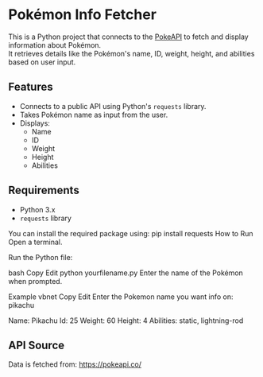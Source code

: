 # Pokémon Info Fetcher

This is a Python project that connects to the [PokeAPI](https://pokeapi.co/) to fetch and display information about Pokémon.  
It retrieves details like the Pokémon's name, ID, weight, height, and abilities based on user input.

## Features
- Connects to a public API using Python's `requests` library.
- Takes Pokémon name as input from the user.
- Displays:
  - Name
  - ID
  - Weight
  - Height
  - Abilities

## Requirements
- Python 3.x
- `requests` library

You can install the required package using:
pip install requests
How to Run
Open a terminal.

Run the Python file:

bash
Copy
Edit
python yourfilename.py
Enter the name of the Pokémon when prompted.

Example
vbnet
Copy
Edit
Enter the Pokemon name you want info on: pikachu

Name: Pikachu
Id: 25
Weight: 60
Height: 4
Abilities: static, lightning-rod

## API Source
Data is fetched from: https://pokeapi.co/
